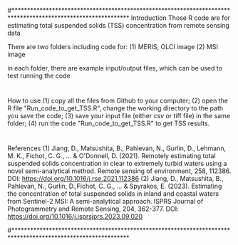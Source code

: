 #*************************************************************************************************************
Introduction
Those R code are for estimating total suspended solids (TSS) concentration from remote sensing data

There are two folders including code for:
(1) MERIS, OLCI image
(2) MSI image

in each folder, there are example input/output files, which can be used to test running the code
#
#
# 
How to use
(1) copy all the files from Github to your computer;
(2) open the R file "Run_code_to_get_TSS.R", change the working directory to the path you save the code;
(3) save your input file (either csv or tiff file) in the same folder;
(4) run the code "Run_code_to_get_TSS.R" to get TSS results.
#

References
(1) Jiang, D., Matsushita, B., Pahlevan, N., Gurlin, D., Lehmann, M. K., Fichot, C. G., ... & O'Donnell, D. (2021). Remotely estimating total suspended solids concentration in clear to extremely turbid waters using a novel semi-analytical method. Remote sensing of environment, 258, 112386. DOI: https://doi.org/10.1016/j.rse.2021.112386
(2) Jiang, D., Matsushita, B., Pahlevan, N., Gurlin, D.,Fichot, C. G., ... & Spyrakos, E. (2023). Estimating the concentration of total suspended solids in inland and coastal waters from Sentinel-2 MSI: A semi-analytical approach. ISPRS Journal of Photogrammetry and Remote Sensing, 204, 362-377. DOI: https://doi.org/10.1016/j.isprsjprs.2023.09.020

#*************************************************************************************************************
